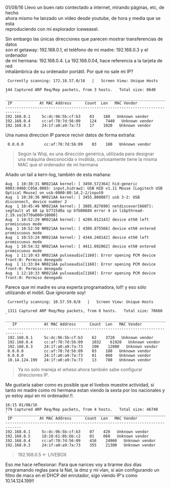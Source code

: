 01/08/16
Llevo un buen rato contectado a internet, mirando páginas, etc, de hecho  
ahora mismo he lanzado un vídeo desde youtube, de hora y media que se esta  
reproduciendo con mi explorador iceweasel.  

Sin embargo las únicas direcciones que parecen mostrar transferencias de datos  
son el getaway: 192.168.0.1, el teléfono de mi madre: 192.168.0.3 y el ordenador   
de mi hermana: 192.168.0.4. La 192.168.0.04, hace referencia a la tarjeta de red  
inhalámbrica de su ordenador portátil. Por qué no sale mi IP?  


  ~~~  
   Currently scanning: 172.18.57.0/16   |   Screen View: Unique Hosts

 144 Captured ARP Req/Rep packets, from 3 hosts.   Total size: 8640
` _____________________________________________________________________________`
   IP            At MAC Address      Count  Len   MAC Vendor
 -----------------------------------------------------------------------------
 192.168.0.1     5c:dc:96:5b:cf:b3    03    180   Unknown vendor
 192.168.0.4     cc:af:78:7d:56:09    124    7440   Unknown vendor
 192.168.0.3     24:1f:a0:a9:7a:73    17    1020   Unknown vendor

  ~~~  
Una nueva direccion IP parece recivir datos de forma extraña:
  ~~~  
   0.0.0.0         cc:af:78:7d:56:09    03    180   Unknown vendor  
  ~~~  
> Según la Wiqi, es una dirección genérica, utilizada para designar  
> una máquina desconocida o inválida, curiosamente tiene la misma  
> MAC que el ordenador de mi hermana  

Añado un tail a kern-log, también de esta mañana:  
  ~~~
Aug  1 10:38:31 NR021AA kernel: [ 3450.572364] hid-generic 0003:046D:C05A.0003: input,hidraw2: USB HID v1.11 Mouse [Logitech USB Optical Mouse] on usb-0000:00:1d.2-2/input0  
Aug  1 10:38:36 NR021AA kernel: [ 3455.800087] usb 3-2: USB disconnect, device number 2  
Aug  1 10:45:46 NR021AA kernel: [ 3885.827690] netdiscover[6607]: segfault at 68 ip b7715d0a sp bfb08684 error 4 in libpthread-2.19.so[b770a000+18000]  
Aug  1 10:52:29 NR021AA kernel: [ 4289.012143] device eth0 left promiscuous mode  
Aug  1 10:52:50 NR021AA kernel: [ 4309.875566] device eth0 entered promiscuous mode  
Aug  1 10:53:24 NR021AA kernel: [ 4344.248142] device eth0 left promiscuous mode  
Aug  1 10:54:32 NR021AA kernel: [ 4411.692062] device eth0 entered promiscuous mode  
Aug  1 11:10:43 NR021AA pulseaudio[1160]: Error opening PCM device front:0: Permiso denegado  
Aug  1 11:33:04 NR021AA pulseaudio[1160]: Error opening PCM device front:0: Permiso denegado  
Aug  1 12:10:33 NR021AA pulseaudio[1160]: Error opening PCM device front:0: Permiso denegado  
  ~~~  
Parece que mi madre es una experta programadora, lol!! y eso sólo utilizando 
el móbil. Que ignorante soy!  

  ~~~  
   Currently scanning: 10.57.59.0/8   |   Screen View: Unique Hosts
  
   1311 Captured ARP Req/Rep packets, from 6 hosts.   Total size: 78660
  ` _____________________________________________________________________________`
     IP            At MAC Address      Count  Len   MAC Vendor
   -----------------------------------------------------------------------------
   192.168.0.1     5c:dc:96:5b:cf:b3    62    3720   Unknown vendor
   192.168.0.4     cc:af:78:7d:56:09    1032    61920   Unknown vendor
   192.168.0.3     24:1f:a0:a9:7a:73    200    12000   Unknown vendor
   0.0.0.0         cc:af:78:7d:56:09    03    180   Unknown vendor
   0.0.0.0         24:1f:a0:a9:7a:73    01    060   Unknown vendor
   10.14.124.199   24:1f:a0:a9:7a:73    13    780   Unknown vendor  
  ~~~  


> Ya no solo maneja el _whasa_ ahora también sabe configurar direcciones IP.

Me gustaría saber como es posible que el livebox muestre actividad, si tanto
mi madre como mi hermana estan viendo la sexta por los nacionales y yo estoy
aquí en mi ordenador.!!.
  ~~~  
 16:15 01/08/16
 779 Captured ARP Req/Rep packets, from 4 hosts.   Total size: 46740
`_____________________________________________________________________________`
   IP            At MAC Address      Count  Len   MAC Vendor
 -----------------------------------------------------------------------------
 192.168.0.1     5c:dc:96:5b:cf:b3    07    420   Unknown vendor
 192.168.0.5     18:28:61:8b:bb:c2    01    060   Unknown vendor
 192.168.0.4     cc:af:78:7d:56:09    416    24960   Unknown vendor
 192.168.0.3     24:1f:a0:a9:7a:73    355    21300   Unknown vendor

  ~~~  


> 192.168.0.5 <- LIVEBOX

Eso me hace reflexionar: Para que narices voy a tirarme dos días programando
reglas para la Nat, la dmz y mi vlan, si aún configurando un filtro de macs
en el DHCP del enrutador, sigo viendo IP's como 10.14.124.199!!

